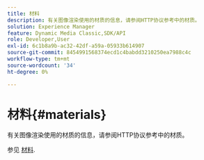 ```yaml
---
title: 材料
description: 有关图像渲染使用的材质的信息，请参阅HTTP协议参考中的材质。
solution: Experience Manager
feature: Dynamic Media Classic,SDK/API
role: Developer,User
exl-id: 6c1b8a9b-ac32-42df-a59a-05933b614907
source-git-commit: 8454991568374ecd1c4babdd3210250ea7988c4c
workflow-type: tm+mt
source-wordcount: '34'
ht-degree: 0%

---
```


# 材料{#materials}

有关图像渲染使用的材质的信息，请参阅HTTP协议参考中的材质。

参见 [材料](../../../../../ir-api/http-protocol/image-rendering-api-ref/c-ir-http-protocol-ref/c-ir-http-protocol-syntax-and-features/c-ir-http-materials/c-ir-http-materials.md#concept-45af2ab5694b4cfdadf1211ce3f5ed0f).
